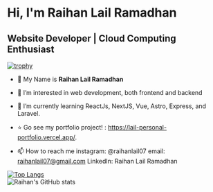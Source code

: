 # Hi, I'm Raihan Lail Ramadhan
## Website Developer | Cloud Computing Enthusiast
[![trophy](https://github-profile-trophy.vercel.app/?username=raihanlail&theme=onedark)](https://github.com/ryo-ma/github-profile-trophy)

- 👋 My Name is **Raihan Lail Ramadhan**
- 👀 I’m interested in web development, both frontend and backend
- 🌱 I’m currently learning ReactJs, NextJS, Vue, Astro, Express, and Laravel.
- ⭐ Go see my portfolio project! : https://lail-personal-portfolio.vercel.app/.

- 📫 How to reach me 
instagram: @raihanlail07
email: raihanlail07@gmail.com
LinkedIn: Raihan Lail Ramadhan


<!---
raihanlail/raihanlail is a ✨ special ✨ repository because its `README.md` (this file) appears on your GitHub profile.
You can click the Preview link to take a look at your changes.
--->
[![Top Langs](https://github-readme-stats.vercel.app/api/top-langs/?username=raihanlail&layout=donut)](https://github.com/anuraghazra/github-readme-stats) <br/>
![Raihan's GitHub stats](https://github-readme-stats.vercel.app/api?username=raihanlail&show_icons=true&theme=merko)
